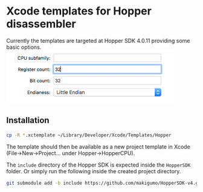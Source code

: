 # Xcode templates for Hopper disassembler

Currently the templates are targeted at Hopper SDK 4.0.11 providing some basic options.
![Options](/img/options.gif)


## Installation

```sh
cp -R *.xctemplate ~/Library/Developer/Xcode/Templates/Hopper
```

The template should then be available as a new project template in Xcode (File->New->Project… under Hopper->HopperCPU).

The `include` directory of the Hopper SDK is expected inside the `HopperSDK` folder. Or simply run the following inside the created project directory.

```sh
git submodule add -b include https://github.com/makigumo/HopperSDK-v4.git HopperSDK
```
